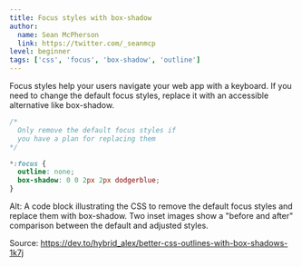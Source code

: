 ```yaml
---
title: Focus styles with box-shadow
author:
  name: Sean McPherson
  link: https://twitter.com/_seanmcp
level: beginner
tags: ['css', 'focus', 'box-shadow', 'outline']
---
```


Focus styles help your users navigate your web app with a keyboard. If you need to change the default focus styles, replace it with an accessible alternative like box-shadow.

```css
/*
  Only remove the default focus styles if
  you have a plan for replacing them
*/

*:focus {
  outline: none;
  box-shadow: 0 0 2px 2px dodgerblue;
}
```

Alt: A code block illustrating the CSS to remove the default focus styles and replace them with box-shadow. Two inset images show a "before and after" comparison between the default and adjusted styles.

Source: https://dev.to/hybrid_alex/better-css-outlines-with-box-shadows-1k7j
